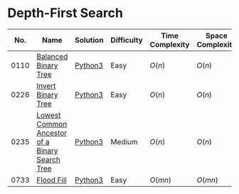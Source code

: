 # Depth-First Search

| No.  | Name  | Solution | Difficulty | Time Complexity | Space Complexity |
| --- | --- | --- | --- | --- | --- |
| 0110 | [Balanced Binary Tree](https://leetcode.com/problems/balanced-binary-tree/) | [Python3](https://leetcode.com/problems/balanced-binary-tree/solutions/4100117/balanced-binary-tree-python-easy-explanations/) | Easy | $O(n)$ | $O(n)$ |
| 0226 | [Invert Binary Tree](https://leetcode.com/problems/invert-binary-tree/solutions/4070774/invert-binary-tree-python-easy-explanations/) | [Python3](https://leetcode.com/problems/invert-binary-tree/solutions/4070774/invert-binary-tree-python-easy-explanations/) | Easy | $O(n)$ | $O(n)$ |
| 0235 | [Lowest Common Ancestor of a Binary Search Tree](https://leetcode.com/problems/lowest-common-ancestor-of-a-binary-search-tree/) | [Python3](https://leetcode.com/problems/lowest-common-ancestor-of-a-binary-search-tree/solutions/4099505/lowest-common-ancestor-of-a-binary-search-tree-python-easy-explanations/) | Medium | $O(n)$ | $O(n)$ |
| 0733 | [Flood Fill](https://leetcode.com/problems/flood-fill/) | [Python3](https://leetcode.com/problems/flood-fill/solutions/4098937/flood-fill-python-easy-explanations/) | Easy | $O(mn)$ | $O(mn)$ |
